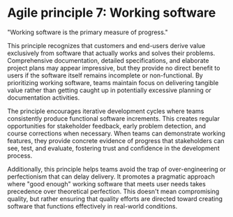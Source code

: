 # Agile principle 7: Working software

"Working software is the primary measure of progress."

This principle recognizes that customers and end-users derive value exclusively from software that actually works and solves their problems. Comprehensive documentation, detailed specifications, and elaborate project plans may appear impressive, but they provide no direct benefit to users if the software itself remains incomplete or non-functional. By prioritizing working software, teams maintain focus on delivering tangible value rather than getting caught up in potentially excessive planning or documentation activities.

The principle encourages iterative development cycles where teams consistently produce functional software increments. This creates regular opportunities for stakeholder feedback, early problem detection, and course corrections when necessary. When teams can demonstrate working features, they provide concrete evidence of progress that stakeholders can see, test, and evaluate, fostering trust and confidence in the development process.

Additionally, this principle helps teams avoid the trap of over-engineering or perfectionism that can delay delivery. It promotes a pragmatic approach where "good enough" working software that meets user needs takes precedence over theoretical perfection. This doesn't mean compromising quality, but rather ensuring that quality efforts are directed toward creating software that functions effectively in real-world conditions.

